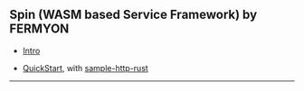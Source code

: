 
## Spin (WASM based Service Framework) by FERMYON

* [Intro](intro.md)

* [QuickStart](quickstart.md), with [sample-http-rust](./sample-http-rust)

---
